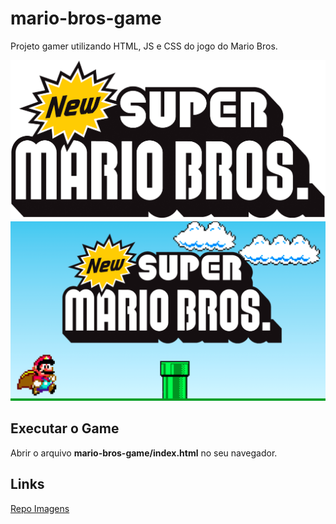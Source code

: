 # mario-bros-game
Projeto gamer utilizando HTML, JS e CSS do jogo do Mario Bros.

![mario-bros.png](mario-bros.png)
![game-mario.png](game-mario.png)


## **Executar o Game**

Abrir o arquivo **mario-bros-game/index.html** no seu navegador.

## **Links**
[Repo Imagens](https://drive.google.com/drive/folders/1CYQ2CtPyiXcONexGfpQ1RnaPa30c7PNy)
